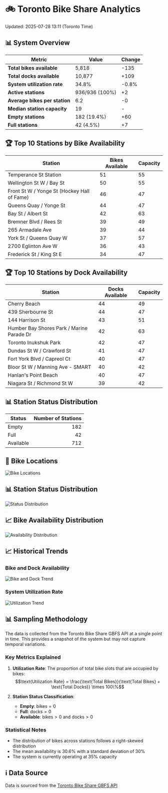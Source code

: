 # 🚲 Toronto Bike Share Analytics

Updated: 2025-07-28 13:11 (Toronto Time)

## 📊 System Overview
| Metric | Value | Change |
|--------|-------|--------|
| **Total bikes available** | 5,818 | -135 |
| **Total docks available** | 10,877 | +109 |
| **System utilization rate** | 34.8% | -0.8% |
| **Active stations** | 936/936 (100%) | +2 |
| **Average bikes per station** | 6.2 | -0 |
| **Median station capacity** | 19 | - |
| **Empty stations** | 182 (19.4%) | +60 |
| **Full stations** | 42 (4.5%) | +7 |

## 🏆 Top 10 Stations by Bike Availability
| Station | Bikes Available | Capacity |
|---------|-----------------|----------|
| Temperance St Station | 51 | 55 |
| Wellington St W / Bay St | 50 | 55 |
| Front St W / Yonge St (Hockey Hall of Fame) | 46 | 47 |
| Queens Quay / Yonge St | 44 | 47 |
| Bay St / Albert St | 42 | 63 |
| Bremner Blvd / Rees St | 39 | 49 |
| 265 Armadale Ave | 39 | 44 |
| York St / Queens Quay W | 37 | 57 |
| 2700 Eglinton Ave W | 36 | 43 |
| Frederick St / King St E | 34 | 47 |

## 🏆 Top 10 Stations by Dock Availability
| Station | Docks Available | Capacity |
|---------|-----------------|----------|
| Cherry Beach | 44 | 49 |
| 439 Sherbourne St | 44 | 47 |
| 144 Harrison St | 43 | 51 |
| Humber Bay Shores Park / Marine Parade Dr | 42 | 63 |
| Toronto Inukshuk Park | 42 | 47 |
| Dundas St W / Crawford St | 41 | 47 |
| Fort York  Blvd / Capreol Ct | 40 | 47 |
| Bloor St W / Manning Ave - SMART | 40 | 42 |
| Hanlan's Point Beach | 40 | 47 |
| Niagara St / Richmond St W | 39 | 42 |

## 📊 Station Status Distribution
| Status     | Number of Stations |
|------------|-------------------:|
| Empty      | 182 |
| Full       | 42 |
| Available  | 712 |

## 📍 Bike Locations
![Bike Locations](docs/plots/location_plot.png)

## 📊 Station Status Distribution
![Status Distribution](docs/plots/status_distribution.png)

## 📈 Bike Availability Distribution
![Availability Distribution](docs/plots/availability_dist.png)

## 📈 Historical Trends
### Bike and Dock Availability
![Bike and Dock Trend](docs/plots/time_series/bike_dock_trend.png)

### System Utilization Rate
![Utilization Trend](docs/plots/time_series/utilization_trend.png)

## 📊 Sampling Methodology
The data is collected from the Toronto Bike Share GBFS API at a single point in time. This provides a snapshot of the system but may not capture temporal variations.

### Key Metrics Explained
1. **Utilization Rate**: The proportion of total bike slots that are occupied by bikes:
   $$\text{Utilization Rate} = \frac{\text{Total Bikes}}{\text{Total Bikes} + \text{Total Docks}} \times 100\%$$

2. **Station Status Classification**:
   - **Empty**: $\text{bikes} = 0$
   - **Full**: $\text{docks} = 0$
   - **Available**: $\text{bikes} > 0$ and $\text{docks} > 0$

### Statistical Notes
- The distribution of bikes across stations follows a right-skewed distribution
- The mean availability is 30.6% with a standard deviation of 30%
- The system is currently operating at 35% capacity

## ℹ️ Data Source
Data is sourced from the [Toronto Bike Share GBFS API](https://tor.publicbikesystem.net/ube/gbfs/v1/en/station_status)
